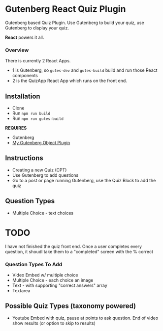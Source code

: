 # Gutenberg React Quiz Plugin
Gutenberg based Quiz Plugin. Use Gutenberg to build your quiz, use Gutenberg to display your quiz.
  
__React__ powers it all.

### Overview
There is currently 2 React Apps. 
- 1 is Gutenberg, so `gutes-dev` and `gutes-build` build and run those React components
- 2 is the QuizApp React App which runs on the front end.

## Installation
* Clone
* Run `npm run build`
* Run `npm run gutes-build` 

__REQUIRES__
- Gutenberg
- [My Gutenberg Object Plugin](https://github.com/royboy789/gutenberg-object-plugin/)

## Instructions
* Creating a new Quiz (CPT)
* Use Gutenberg to add questions 
* Go to a post or page running Gutenberg, use the Quiz Block to add the quiz

## Question Types
- Multiple Choice - text choices

# TODO
I have not finished the quiz front end. Once a user completes every question, it shoudl take them to a "completed" screen with the % correct

### Question Types To Add
- Video Embed w/ multiple choice
- Multiple Choice - each choice an image
- Text - with supporting "correct answers" array
- Textarea

## Possible Quiz Types (taxonomy powered)
- Youtube Embed with quiz, pause at points to ask question. End of video show results (or option to skip to results)